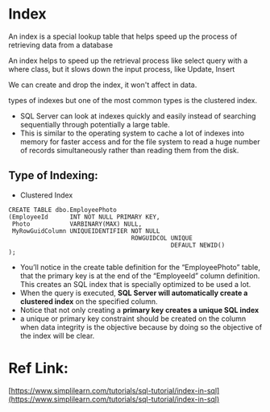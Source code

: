 # Index

An index is a special lookup table that helps speed up the process of retrieving data from a database 

An index helps to speed up the retrieval process like select query with a where class, but it slows down the input process, like Update, Insert

We can create and drop the index, it won't affect in data.


types of indexes but one of the most common types is the clustered index.  
- SQL Server can look at indexes quickly and easily instead of searching sequentially through potentially a large table.
- This is similar to the operating system to cache a lot of indexes into memory for faster access and for the file system to read a huge number of records simultaneously rather than reading them from the disk.

## Type of Indexing:
- Clustered Index


```
CREATE TABLE dbo.EmployeePhoto
(EmployeeId      INT NOT NULL PRIMARY KEY, 
 Photo           VARBINARY(MAX) NULL, 
 MyRowGuidColumn UNIQUEIDENTIFIER NOT NULL
                                  ROWGUIDCOL UNIQUE
                                             DEFAULT NEWID()
);
```

- You’ll notice in the create table definition for the “EmployeePhoto” table, that the primary key is at the end of the “EmployeeId” column definition. This creates an SQL index that is specially optimized to be used a lot.
- When the query is executed, **SQL Server will automatically create a clustered index** on the specified column.
- Notice that not only creating a **primary key creates a unique SQL index**
- a unique or primary key constraint should be created on the column when data integrity is the objective because by doing so the objective of the index will be clear.

# Ref Link:
[https://www.simplilearn.com/tutorials/sql-tutorial/index-in-sql](https://www.simplilearn.com/tutorials/sql-tutorial/index-in-sql)
